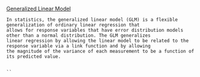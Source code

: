 

[Generalized Linear Model](https://en.wikipedia.org/wiki/Generalized_linear_model)
```
In statistics, the generalized linear model (GLM) is a flexible generalization of ordinary linear regression that 
allows for response variables that have error distribution models other than a normal distribution. The GLM generalizes 
linear regression by allowing the linear model to be related to the response variable via a link function and by allowing 
the magnitude of the variance of each measurement to be a function of its predicted value.


``

